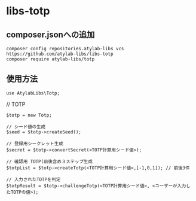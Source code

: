 # libs-totp

## composer.jsonへの追加

```
composer config repositories.atylab-libs vcs https://github.com/atylab-libs/libs-totp
composer require atylab-libs/totp
```

## 使用方法

```
use AtylabLibs\Totp;
```

// TOTP

```
$totp = new Totp;

// シード値の生成
$seed = $totp->createSeed();

// 登録用シークレット生成
$secret = $totp->convertSecret(<TOTP計算用シード値>);

// 確認用 TOTP(前後含め３ステップ生成
$totpList = $totp->createTotp(<TOTP計算用シード値>,[-1,0,1]); // 前後3件

// 入力されたTOTPを判定
$totpResult = $totp->challengeTotp(<TOTP計算用シード値>, <ユーザーが入力したTOTPの値>);
```
